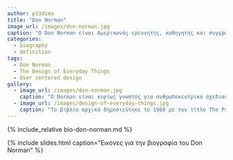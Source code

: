 ```yaml
---
author: p13dima
title: "Don Norman"
image_url: /images/don-norman.jpg
caption: "O Don Norman είναι Αμερικανός ερευνητής, καθηγητής και συγγραφέας. Είναι γνωστός για τα βιβλία του πάνω στον σχεδιασμό, κυρίως το The Design of Everyday Things."
categories:
  - biography
  - definition
tags:
  - Don Norman
  - The Design of Everyday Things
  - User centered design
gallery:
  - image_url: /images/don-norman.jpg
    caption: "Ο Norman είναι κυρίως γνωστός για ανθρωποκεντρικό σχεδιασμό για τον οποίο έγραψε πρώτη φορά το 1986 στο βιβλίο του «User Centered System Design: New Perspectives on Human-computer Interaction» και αργότερα στο βιβλίο «The Design of Everyday Things» όπου εμφανίζεται για πρώτη φορά ο όρος user centered design."
  - image_url: /images/design-of-everyday-things.jpg
    caption: "Το βιβλίο αρχικά δημοσιεύτηκε το 1988 με τον τίτλο The Psychology of Everyday Things"
---
```


{% include_relative bio-don-norman.md %}

{% include slides.html caption="Εικόνες για την βιογραφία του Don Norman" %}
